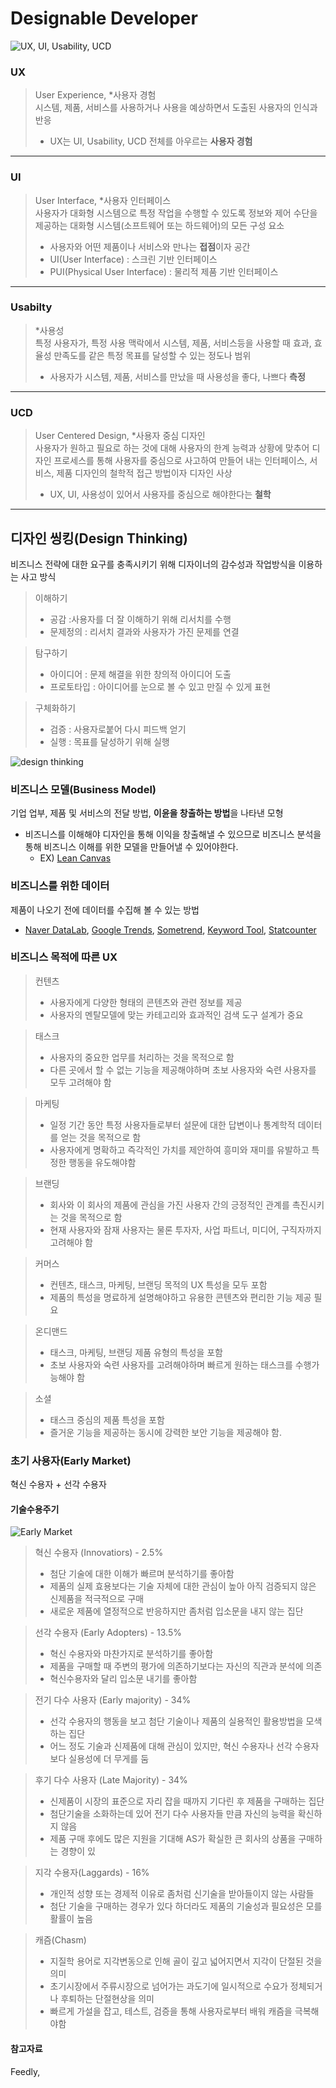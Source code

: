 # Designable Developer

![UX, UI, Usability, UCD](./images/UX_UI.jpg)

### UX
> User Experience, *사용자 경험  
> 시스템, 제품, 서비스를 사용하거나 사용을 예상하면서 도출된 사용자의 인식과 반응
> - UX는 UI, Usability, UCD 전체를 아우르는 **사용자 경험**
---

### UI
> User Interface, *사용자 인터페이스  
> 사용자가 대화형 시스템으로 특정 작업을 수행할 수 있도록 정보와 제어 수단을 제공하는 대화형 시스템(소프트웨어 또는 하드웨어)의 모든 구성 요소  
> - 사용자와 어떤 제품이나 서비스와 만나는 **접점**이자 공간  
> - UI(User Interface) : 스크린 기반 인터페이스  
> - PUI(Physical User Interface) : 물리적 제품 기반 인터페이스
---

### Usabilty
> *사용성  
> 특정 사용자가, 특정 사용 맥락에서 시스템, 제품, 서비스등을 사용할 때 효과, 효율성 만족도를 같은 특정 목표를 달성할 수 있는 정도나 범위
> - 사용자가 시스템, 제품, 서비스를 만났을 때 사용성을 좋다, 나쁘다 **측정**
---

### UCD
> User Centered Design, *사용자 중심 디자인  
> 사용자가 원하고 필요로 하는 것에 대해 사용자의 한계 능력과 상황에 맞추어 디자인 프로세스를 통해 사용자를 중심으로 사고하여 만들어 내는 인터페이스, 서비스, 제품 디자인의 철학적 접근 방법이자 디자인 사상
> - UX, UI, 사용성이 있어서 사용자를 중심으로 해야한다는 **철학**
---

##  디자인 씽킹(Design Thinking)
비즈니스 전략에 대한 요구를 충족시키기 위해 디자이너의 감수성과 작업방식을 이용하는 사고 방식 

> 이해하기
> - 공감 :사용자를 더 잘 이해하기 위해 리서치를 수행
> - 문제정의 : 리서치 결과와 사용자가 가진 문제를 연결

> 탐구하기
> - 아이디어 : 문제 해결을 위한 창의적 아이디어 도출
> - 프로토타입 : 아이디어를 눈으로 볼 수 있고 만질 수 있게 표현

> 구체화하기
> - 검증 : 사용자로붙어 다시 피드백 얻기
> - 실행 : 목표를 달성하기 위해 실행

![design thinking](./images/design_thinking.jpg)


### 비즈니스 모델(Business Model)
기업 업부, 제품 및 서비스의 전달 방법, **이윤을 창출하는 방법**을 나타낸 모형
- 비즈니스를 이해해야 디자인을 통해 이익을 창출해낼 수 있으므로 비즈니스 분석을 통해 비즈니스 이해를 위한 모델을 만들어낼 수 있어야한다.
  - EX) [Lean Canvas](https://leanstack.com/lean-canvas)


### 비즈니스를 위한 데이터
제품이 나오기 전에 데이터를 수집해 볼 수 있는 방법
- [Naver DataLab](https://datalab.naver.com/), [Google Trends](
https://trends.google.co.kr ), [Sometrend](https://some.co.kr/), [Keyword Tool](https://keywordtool.io/), [Statcounter](https://gs.statcounter.com
)

### 비즈니스 목적에 따른 UX
> 컨텐츠
> - 사용자에게 다양한 형태의 콘텐츠와 관련 정보를 제공
> - 사용자의 멘탈모델에 맞는 카테고리와 효과적인 검색 도구 설계가 중요

> 태스크
> - 사용자의 중요한 업무를 처리하는 것을 목적으로 함
> - 다른 곳에서 할 수 없는 기능을 제공해야하며 초보 사용자와 숙련 사용자를 모두 고려해야 함

> 마케팅
> - 일정 기간 동안 특정 사용자들로부터 설문에 대한 답변이나 통계학적 데이터를 얻는 것을 목적으로 함
> - 사용자에게 명확하고 즉각적인 가치를 제안하여 흥미와 재미를 유발하고 특정한 행동을 유도해야함

> 브랜딩
> - 회사와 이 회사의 제품에 관심을 가진 사용자 간의 긍정적인 관계를 촉진시키는 것을 목적으로 함
> - 현재 사용자와 잠재 사용자는 물론 투자자, 사업 파트너, 미디어, 구직자까지 고려해야 함

> 커머스
> - 컨텐츠, 태스크, 마케팅, 브랜딩 목적의 UX 특성을 모두 포함
> - 제품의 특성을 명료하게 설명해야하고 유용한 콘텐츠와 편리한 기능 제공 필요

> 온디맨드
> - 태스크, 마케팅, 브랜딩 제품 유형의 특성을 포함
> - 초보 사용자와 숙련 사용자를 고려해야하며 빠르게 원하는 태스크를 수행가능해야 함

> 소셜
> - 태스크 중심의 제품 특성을 포함
> - 즐거운 기능을 제공하는 동시에 강력한 보안 기능을 제공해야 함.


### 초기 사용자(Early Market)
혁신 수용자 + 선각 수용자

#### 기술수용주기
![Early Market](./images/early_market.jpg)

> 혁신 수용자 (Innovatiors) - 2.5%
> - 첨단 기술에 대한 이해가 빠르며 분석하기를 좋아함
> - 제품의 실제 효용보다는 기술 자체에 대한 관심이 높아 아직 검증되지 않은 신제품을 적극적으로 구매
> - 새로운 제품에 열정적으로 반응하지만 좀처럼 입소문을 내지 않는 집단

> 선각 수용자 (Early Adopters) - 13.5%
> - 혁신 수용자와 마찬가지로 분석하기를 좋아함
> - 제품을 구매할 때 주변의 평가에 의존하기보다는 자신의 직관과 분석에 의존
> - 혁신수용자와 달리 입소문 내기를 좋아함

> 전기 다수 사용자 (Early majority) - 34%
> - 선각 수용자의 행동을 보고 첨단 기술이나 제품의 실용적인 활용방법을 모색하는 집단
> - 어느 정도 기술과 신제품에 대해 관심이 있지만, 혁신 수용자나 선각 수용자보다 실용성에 더 무게를 둠

> 후기 다수 사용자 (Late Majority) - 34%
> - 신제품이 시장의 표준으로 자리 잡을 때까지 기다린 후 제품을 구매하는 집단
> - 첨단기술을 소화하는데 있어 전기 다수 사용자들 만큼 자신의 능력을 확신하지 않음
> - 제품 구매 후에도 많은 지원을 기대해 AS가 확실한 큰 회사의 상품을 구매하는 경향이 있

> 지각 수용자(Laggards) - 16%
> - 개인적 성향 또는 경제적 이유로 좀처럼 신기술을 받아들이지 않는 사람들
> - 첨단 기술을 구매하는 경우가 있다 하더라도 제품의 기술성과 필요성은 모를 활률이 높음

> 캐즘(Chasm)
> - 지질학 용어로 지각변동으로 인해 골이 깊고 넓어지면서 지각이 단절된 것을 의미
> - 초기시장에서 주류시장으로 넘어가는 과도기에 일시적으로 수요가 정체되거나 후퇴하는 단절현상을 의미
> - 빠르게 가설을 잡고, 테스트, 검증을 통해 사용자로부터 배워 캐즘을 극복해야함





#### 참고자료
Feedly, 
